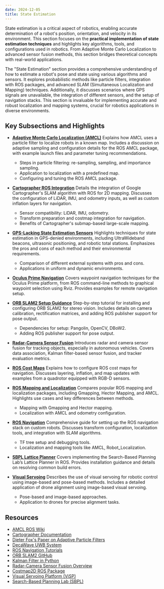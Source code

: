```yaml
---
date: 2024-12-05
title: State Estimation
---
```

<!-- **This page is a stub.** You can help us improve it by [editing it](https://github.com/RoboticsKnowledgebase/roboticsknowledgebase.github.io).
{: .notice--warning} -->

State estimation is a critical aspect of robotics, enabling accurate determination of a robot's position, orientation, and velocity in its environment. This section focuses on the **practical implementation of state estimation techniques** and highlights key algorithms, tools, and configurations used in robotics. From Adaptive Monte Carlo Localization to advanced sensor fusion methods, this section bridges theoretical concepts with real-world applications.

The "State Estimation" section provides a comprehensive understanding of how to estimate a robot's pose and state using various algorithms and sensors. It explores probabilistic methods like particle filters, integration with ROS packages, and advanced SLAM (Simultaneous Localization and Mapping) techniques. Additionally, it discusses scenarios where GPS signals are unavailable, the integration of different sensors, and the setup of navigation stacks. This section is invaluable for implementing accurate and robust localization and mapping systems, crucial for robotics applications in diverse environments.


## Key Subsections and Highlights

- **[Adaptive Monte Carlo Localization (AMCL)](/wiki/state-estimation/adaptive-monte-carlo-localization/)**
  Explains how AMCL uses a particle filter to localize robots in a known map. Includes a discussion on adaptive sampling and configuration details for the ROS AMCL package, with example launch files and parameter tuning recommendations.
  - Steps in particle filtering: re-sampling, sampling, and importance sampling.
  - Application to localization with a predefined map.
  - Configuring and tuning the ROS AMCL package.
  
- **[Cartographer ROS Integration](/wiki/state-estimation/Cartographer-ROS-Integration/)**
  Details the integration of Google Cartographer's SLAM algorithm with ROS for 2D mapping. Discusses the configuration of LiDAR, IMU, and odometry inputs, as well as custom inflation layers for navigation.
  - Sensor compatibility: LiDAR, IMU, odometry.
  - Transform preparation and costmap integration for navigation.
  - Benefits of Cartographer's submap-based large-scale mapping.

- **[GPS-Lacking State Estimation Sensors](/wiki/state-estimation/gps-lacking-state-estimation-sensors/)**
  Highlights techniques for state estimation in GPS-denied environments, including UltraWideband beacons, ultrasonic positioning, and robotic total stations. Emphasizes the pros and cons of each method and their environmental requirements.
  - Comparison of different external systems with pros and cons.
  - Applications in uniform and dynamic environments.

- **[Oculus Prime Navigation](/wiki/state-estimation/OculusPrimeNavigation/)**
  Covers waypoint navigation techniques for the Oculus Prime platform, from ROS command-line methods to graphical waypoint selection using Rviz. Provides examples for remote navigation setup.

- **[ORB SLAM2 Setup Guidance](/wiki/state-estimation/orb-slam2-setup/)**
  Step-by-step tutorial for installing and configuring ORB SLAM2 for stereo vision. Includes details on camera calibration, rectification matrices, and adding ROS publisher support for pose output.
  - Dependencies for setup: Pangolin, OpenCV, DBoW2.
  - Adding ROS publisher support for pose output.

- **[Radar-Camera Sensor Fusion](/wiki/state-estimation/radar-camera-sensor-fusion/)**
  Introduces radar and camera sensor fusion for tracking objects, especially in autonomous vehicles. Covers data association, Kalman filter-based sensor fusion, and tracker evaluation metrics.

- **[ROS Cost Maps](/wiki/state-estimation/ros-cost-maps/)**
  Explains how to configure ROS cost maps for navigation. Discusses layering, inflation, and map updates with examples from a quadrotor equipped with RGB-D sensors.

- **[ROS Mapping and Localization](/wiki/state-estimation/ros-mapping-localization/)**
  Compares popular ROS mapping and localization packages, including Gmapping, Hector Mapping, and AMCL. Highlights use cases and key differences between methods.
  - Mapping with Gmapping and Hector mapping.
  - Localization with AMCL and odometry configuration.

- **[ROS Navigation](/wiki/state-estimation/ros-navigation/)**
  Comprehensive guide for setting up the ROS navigation stack on custom robots. Discusses transform configuration, localization tools, and integration with SLAM algorithms.
  - TF tree setup and debugging tools.
  - Localization and mapping tools like AMCL, Robot_Localization.

- **[SBPL Lattice Planner](/wiki/state-estimation/sbpl-lattice-planner/)**
  Covers implementing the Search-Based Planning Lab’s Lattice Planner in ROS. Provides installation guidance and details on resolving common build errors.

- **[Visual Servoing](/wiki/state-estimation/visual-servoing/)**
  Describes the use of visual servoing for robotic control using image-based and pose-based methods. Includes a detailed application of drone alignment using image-based visual servoing.
  - Pose-based and image-based approaches.
  - Application to drones for precise alignment tasks.

## Resources

- [AMCL ROS Wiki](http://wiki.ros.org/amcl)
- [Cartographer Documentation](https://google-cartographer.readthedocs.io/en/latest/)
- [Dieter Fox's Paper on Adaptive Particle Filters](http://papers.nips.cc/paper/1998-kld-sampling-adaptive-particle-filters.pdf)
- [DecaWave UWB System](https://www.decawave.com/products/)
- [ROS Navigation Tutorials](http://wiki.ros.org/navigation/Tutorials)
- [ORB SLAM2 GitHub](https://github.com/raulmur/ORB_SLAM2)
- [Kalman Filter in Python](https://github.com/balzer82/Kalman)
- [Radar-Camera Sensor Fusion Overview](https://radar-camera-fusion-tutorial.com)
- [Costmap2D ROS Package](http://wiki.ros.org/costmap_2d)
- [Visual Servoing Platform (ViSP)](https://visp.inria.fr/)
- [Search-Based Planning Lab (SBPL)](http://sbpl.net/)